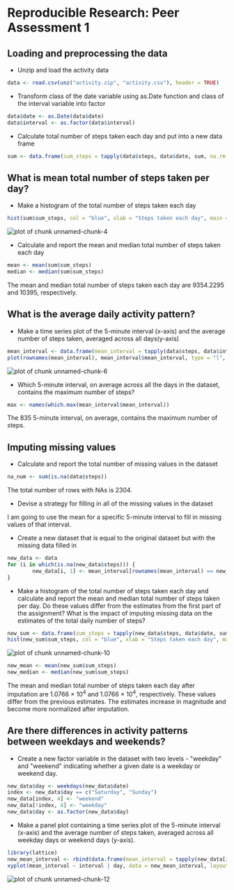 # Reproducible Research: Peer Assessment 1


## Loading and preprocessing the data

- Unzip and load the activity data

```r
data <- read.csv(unz("activity.zip", "activity.csv"), header = TRUE)
```

- Transform class of the date variable using as.Date function and class of the interval variable into factor 

```r
data$date <- as.Date(data$date)
data$interval <- as.factor(data$interval)
```

- Calculate total number of steps taken each day and put into a new data frame


```r
sum <- data.frame(sum_steps = tapply(data$steps, data$date, sum, na.rm = TRUE))
```

## What is mean total number of steps taken per day?

- Make a histogram of the total number of steps taken each day

```r
hist(sum$sum_steps, col = "blue", xlab = "Steps taken each day", main = NULL)
```

![plot of chunk unnamed-chunk-4](figure/unnamed-chunk-4.png) 

- Calculate and report the mean and median total number of steps taken each day

```r
mean <- mean(sum$sum_steps)
median <- median(sum$sum_steps)
```
The mean and median total number of steps taken each day are 9354.2295 and 10395, respectively.

## What is the average daily activity pattern?

- Make a time series plot of the 5-minute interval (x-axis) and the average number of steps taken, averaged across all days(y-axis)

```r
mean_interval <- data.frame(mean_interval = tapply(data$steps, data$interval, mean, na.rm = TRUE))
plot(rownames(mean_interval), mean_interval$mean_interval, type = "l", lwd = 3, xlab = "5-minute interval", ylab = "Average number of steps taken", main = NULL)
```

![plot of chunk unnamed-chunk-6](figure/unnamed-chunk-6.png) 

- Which 5-minute interval, on average across all the days in the dataset, contains the maximum number of steps?

```r
max <- names(which.max(mean_interval$mean_interval))
```
The 835 5-minute interval, on average, contains the maximum number of steps.

## Imputing missing values

- Calculate and report the total number of missing values in the dataset

```r
na_num <- sum(is.na(data$steps))
```
The total number of rows with NAs is 2304.

- Devise a strategy for filling in all of the missing values in the dataset

I am going to use the mean for a specific 5-minute interval to fill in missing values of that interval.

- Create a new dataset that is equal to the original dataset but with the missing data filled in

```r
new_data <- data
for (i in which(is.na(new_data$steps))) {
        new_data[i, 1] <- mean_interval[rownames(mean_interval) == new_data[i, 3], ]
}
```

- Make a histogram of the total number of steps taken each day and calculate and report the mean and median total number of steps taken per day. Do these values differ from the estimates from the first part of the assignment? What is the impact of imputing missing data on the estimates of the total daily number of steps?

```r
new_sum <- data.frame(sum_steps = tapply(new_data$steps, data$date, sum))
hist(new_sum$sum_steps, col = "blue", xlab = "Steps taken each day", main = NULL)
```

![plot of chunk unnamed-chunk-10](figure/unnamed-chunk-10.png) 

```r
new_mean <- mean(new_sum$sum_steps)
new_median <- median(new_sum$sum_steps)
```
The mean and median total number of steps taken each day after imputation are 1.0766 &times; 10<sup>4</sup> and 1.0766 &times; 10<sup>4</sup>, respectively. These values differ from the previous estimates. The estimates increase in magnitude and become more normalized after imputation.

## Are there differences in activity patterns between weekdays and weekends?

- Create a new factor variable in the dataset with two levels - "weekday" and "weekend" indicating whether a given date is a weekday or weekend day.

```r
new_data$day <- weekdays(new_data$date)
index <- new_data$day == c("Saturday", "Sunday")
new_data[index, 4] <- "weekend"
new_data[!index, 4] <- "weekday"
new_data$day <- as.factor(new_data$day)
```

- Make a panel plot containing a time series plot of the 5-minute interval (x-axis) and the average number of steps taken, averaged across all weekday days or weekend days (y-axis).

```r
library(lattice)
new_mean_interval <- rbind(data.frame(mean_interval = tapply(new_data[index, 1], new_data[index, 3], mean), interval = as.numeric(levels(new_data$interval)), day = "weekend"), data.frame(mean_interval = tapply(new_data[!index, 1], new_data[!index, 3], mean), interval = as.numeric(levels(new_data$interval)), day = "weekday"))
xyplot(mean_interval ~ interval | day, data = new_mean_interval, layout = c(1, 2), type = "l", xlab = "Interval", ylab = "Number of steps")
```

![plot of chunk unnamed-chunk-12](figure/unnamed-chunk-12.png) 
